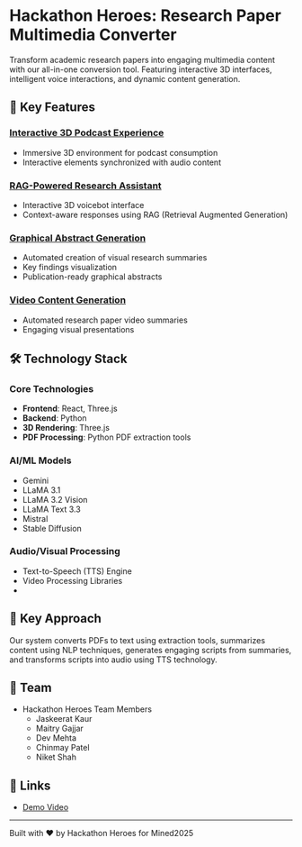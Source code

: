 # Hackathon Heroes: Research Paper Multimedia Converter
Transform academic research papers into engaging multimedia content with our all-in-one conversion tool. Featuring interactive 3D interfaces, intelligent voice interactions, and dynamic content generation.

## 🌟 Key Features
### [Interactive 3D Podcast Experience](https://github.com/Niikkk8/podcast-environment)
- Immersive 3D environment for podcast consumption
- Interactive elements synchronized with audio content
### [RAG-Powered Research Assistant](https://github.com/Niikkk8/3d-voicebot)
- Interactive 3D voicebot interface
- Context-aware responses using RAG (Retrieval Augmented Generation)
### [Graphical Abstract Generation](your-repo-url-for-graphic)
- Automated creation of visual research summaries
- Key findings visualization
- Publication-ready graphical abstracts
### [Video Content Generation](your-repo-url-for-video)
- Automated research paper video summaries
- Engaging visual presentations

## 🛠️ Technology Stack

### Core Technologies
- **Frontend**: React, Three.js
- **Backend**: Python
- **3D Rendering**: Three.js
- **PDF Processing**: Python PDF extraction tools

### AI/ML Models
- Gemini
- LLaMA 3.1
- LLaMA 3.2 Vision
- LLaMA Text 3.3
- Mistral
- Stable Diffusion

### Audio/Visual Processing
- Text-to-Speech (TTS) Engine
- Video Processing Libraries
- 
## 🎯 Key Approach

Our system converts PDFs to text using extraction tools, summarizes content using NLP techniques, generates engaging scripts from summaries, and transforms scripts into audio using TTS technology.

## 👥 Team

- Hackathon Heroes Team Members
  - Jaskeerat Kaur
  - Maitry Gajjar
  - Dev Mehta
  - Chinmay Patel
  - Niket Shah

## 🔗 Links

- [Demo Video]()

---
Built with ❤️ by Hackathon Heroes for Mined2025
